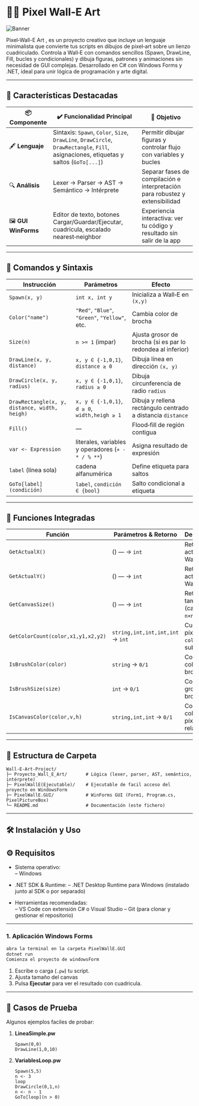 # 🎨🤖 Pixel Wall‑E Art

![Banner](https://images2.alphacoders.com/111/111180.jpg) 

Pixel‑Wall-E Art , es un proyecto creativo que incluye un lenguaje minimalista que convierte tus scripts en dibujos de pixel‑art sobre un lienzo cuadriculado.
Controla a Wall‑E con comandos sencillos (Spawn, DrawLine, Fill, bucles y condicionales) y dibuja figuras, patrones y animaciones sin necesidad de GUI complejas.
Desarrollado en C# con Windows Forms y .NET, ideal para unir lógica de programación y arte digital.

---

## 🚀 Características Destacadas

| 📦 Componente        | ✔️ Funcionalidad Principal                                      | 🎯 Objetivo                                                            |
|----------------------|-----------------------------------------------------------------|------------------------------------------------------------------------|
| 🖋️ **Lenguaje**      | Sintaxis: `Spawn`, `Color`, `Size`, `DrawLine`, `DrawCircle`, `DrawRectangle`, `Fill`, asignaciones, etiquetas y saltos (`GoTo[...]`) | Permitir dibujar figuras y controlar flujo con variables y bucles      |
| 🔍 **Análisis**      | Lexer → Parser → AST → Semántico → Intérprete                   | Separar fases de compilación e interpretación para robustez y extensibilidad |
| 🖼️ **GUI WinForms**  | Editor de texto, botones Cargar/Guardar/Ejecutar, cuadricula, escalado nearest‑neighbor | Experiencia interactiva: ver tu código y resultado sin salir de la app  |

---

## 📜 Comandos y Sintaxis

| **Instrucción**                    | **Parámetros**                                    | **Efecto**                                                   |
|------------------------------------|---------------------------------------------------|--------------------------------------------------------------|
| `Spawn(x, y)`                      | `int x, int y`                                    | Inicializa a Wall‑E en `(x,y)`                                |
| `Color("name")`                    | `"Red"`, `"Blue"`, `"Green"`, `"Yellow"`, etc.    | Cambia color de brocha                                        |
| `Size(n)`                          | `n >= 1` (impar)                                   | Ajusta grosor de brocha (si es par lo redondea al inferior)   |
| `DrawLine(x, y, distance)`           | `x, y ∈ {-1,0,1}`, `distance ≥ 0`                   | Dibuja línea en dirección `(x, y)`                          |
| `DrawCircle(x, y, radius)`            | `x, y ∈ {-1,0,1}`, `radius ≥ 0`                      | Dibuja circunferencia de radio `radius`                            |
| `DrawRectangle(x, y, distance, width, heigh)`   | `x, y ∈ {-1,0,1}`, `d ≥ 0`, `width,heigh ≥ 1`            | Dibuja y rellena rectángulo centrado a distancia `distance`         |
| `Fill()`                           | —                                                 | Flood‑fill de región contigua                                 |
| `var <- Expression`                | literales, variables y operadores (`+ - * / % **`) | Asigna resultado de expresión                                 |
| `label` (línea sola)               | cadena alfanumérica                                | Define etiqueta para saltos                                   |
| `GoTo[label](condición)`           | `label`, `condición ∈ {bool}`                     | Salto condicional a etiqueta                                  |

---

## 🔧 Funciones Integradas

| Función                      | Parámetros & Retorno           | Descripción                                   |
|------------------------------|--------------------------------|-----------------------------------------------|
| `GetActualX()`               | () — → `int`                      | Retorna `X` actual de Wall‑E                  |
| `GetActualY()`               |() — → `int`                      | Retorna `Y` actual de Wall‑E                  |
| `GetCanvasSize()`            | () — → `int`                      | Retorna tamaño `n` (canvas `n×n`)             |
| `GetColorCount(color,x1,y1,x2,y2)` | `string,int,int,int,int` → `int` | Cuenta píxeles de `color` en sub‑región      |
| `IsBrushColor(color)`        | `string` → `0/1`               | Comprueba color de brocha                     |
| `IsBrushSize(size)`          | `int` → `0/1`                  | Comprueba grosor de brocha                    |
| `IsCanvasColor(color,v,h)`   | `string,int,int` → `0/1`       | Comprueba color de píxel relativo             |

---

## 📂 Estructura de Carpeta

```
Wall‑E-Art-Project/
├─ Proyecto_Wall_E_Art/       # Lógica (lexer, parser, AST, semántico, intérprete)
├─ PixelWallE(Ejecutable)/    # Ejecutable de facil acceso del proyecto en WindowsForm
├─ PixelWallE.GUI/            # WinForms GUI (Form1, Program.cs, PixelPictureBox)
└─ README.md                  # Documentación (este fichero)
```

---

## 🛠 Instalación y Uso

## ⚙️ Requisitos

- Sistema operativo:  
  – Windows

- .NET SDK & Runtime:
  – .NET Desktop Runtime para Windows (instalado junto al SDK o por separado)

- Herramientas recomendadas:  
  – VS Code con extensión C# o Visual Studio
  – Git (para clonar y gestionar el repositorio)

---

### 1. Aplicación Windows Forms

```bash
abra la terminal en la carpeta PixelWallE.GUI
dotnet run
Comienza el proyecto de windowsForm
```

1. Escribe o carga (`.pw`) tu script.
2. Ajusta tamaño del canvas
3. Pulsa **Ejecutar** para ver el resultado con cuadricula.

---

## 🧪 Casos de Prueba

Algunos ejemplos faciles de probar:

1. **LineaSimple.pw**  
   ```pw
   Spawn(0,0)
   DrawLine(1,0,10)
   ```
2. **VariablesLoop.pw**  
   ```pw
   Spawn(5,5)
   n <- 3
   loop
   DrawCircle(0,1,n)
   n <- n - 1
   GoTo[loop](n > 0)
   ```
